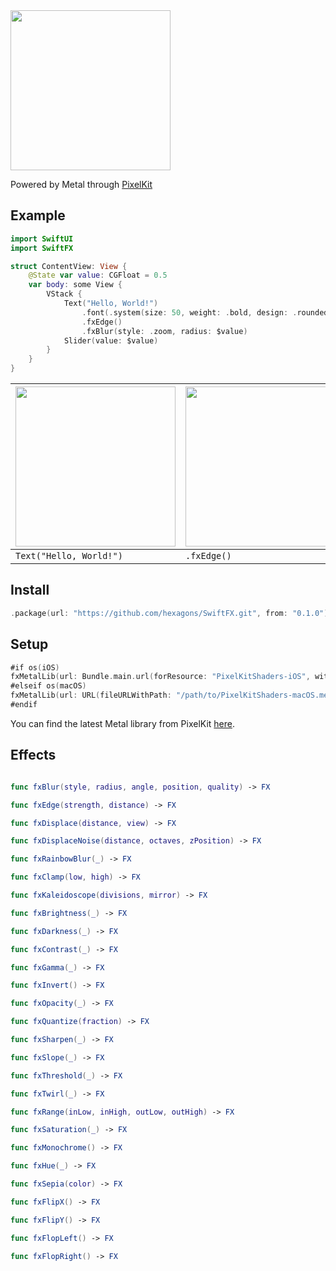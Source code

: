 <img src="https://github.com/hexagons/SwiftFX/blob/master/Assets/Banner/SwiftFX.png?raw=true" height="256"/>

Powered by Metal through [PixelKit](https://github.com/hexagons/pixelkit)


## Example

~~~swift
import SwiftUI
import SwiftFX
~~~

~~~swift
struct ContentView: View {
    @State var value: CGFloat = 0.5
    var body: some View {
        VStack {
            Text("Hello, World!")
                .font(.system(size: 50, weight: .bold, design: .rounded))
                .fxEdge()
                .fxBlur(style: .zoom, radius: $value)
            Slider(value: $value)
        }
    }
}
~~~
| <img src="https://github.com/hexagons/SwiftFX/blob/master/Assets/Text/hello_world.png?raw=true" width="256"/> | <img src="https://github.com/hexagons/SwiftFX/blob/master/Assets/Text/hello_world_edge.png?raw=true" width="256"/> | <img src="https://github.com/hexagons/SwiftFX/blob/master/Assets/Text/hello_world_edge_zoom_blur.png?raw=true" width="256"/> |
| --- | --- | --- |
|  `Text("Hello, World!")`  |  `.fxEdge()`  |  `.fxBlur(style: .zoom)`  |


## Install

~~~~swift
.package(url: "https://github.com/hexagons/SwiftFX.git", from: "0.1.0")
~~~~

## Setup

~~~~swift
#if os(iOS)
fxMetalLib(url: Bundle.main.url(forResource: "PixelKitShaders-iOS", withExtension: "metallib")!)
#elseif os(macOS)
fxMetalLib(url: URL(fileURLWithPath: "/path/to/PixelKitShaders-macOS.metallib"))
#endif
~~~~

You can find the latest Metal library from PixelKit [here](https://github.com/hexagons/PixelKit/tree/master/Resources/Metal%20Libs).


## Effects

~~~swift

func fxBlur(style, radius, angle, position, quality) -> FX

func fxEdge(strength, distance) -> FX

func fxDisplace(distance, view) -> FX

func fxDisplaceNoise(distance, octaves, zPosition) -> FX

func fxRainbowBlur(_) -> FX

func fxClamp(low, high) -> FX

func fxKaleidoscope(divisions, mirror) -> FX

func fxBrightness(_) -> FX

func fxDarkness(_) -> FX

func fxContrast(_) -> FX

func fxGamma(_) -> FX

func fxInvert() -> FX

func fxOpacity(_) -> FX

func fxQuantize(fraction) -> FX

func fxSharpen(_) -> FX

func fxSlope(_) -> FX

func fxThreshold(_) -> FX

func fxTwirl(_) -> FX

func fxRange(inLow, inHigh, outLow, outHigh) -> FX

func fxSaturation(_) -> FX

func fxMonochrome() -> FX

func fxHue(_) -> FX

func fxSepia(color) -> FX

func fxFlipX() -> FX

func fxFlipY() -> FX

func fxFlopLeft() -> FX

func fxFlopRight() -> FX
~~~
